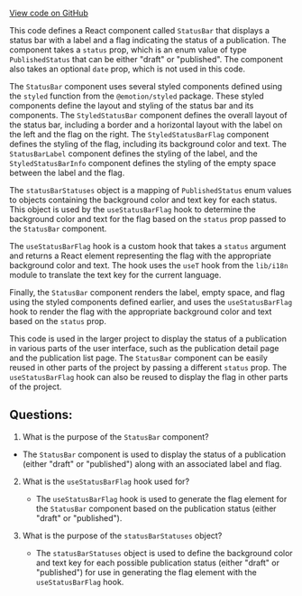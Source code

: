 [View code on GitHub](https://github.com/technologiestiftung/kulturdaten-frontend/blob/master/components/statusbar/index.tsx)

This code defines a React component called `StatusBar` that displays a status bar with a label and a flag indicating the status of a publication. The component takes a `status` prop, which is an enum value of type `PublishedStatus` that can be either "draft" or "published". The component also takes an optional `date` prop, which is not used in this code.

The `StatusBar` component uses several styled components defined using the `styled` function from the `@emotion/styled` package. These styled components define the layout and styling of the status bar and its components. The `StyledStatusBar` component defines the overall layout of the status bar, including a border and a horizontal layout with the label on the left and the flag on the right. The `StyledStatusBarFlag` component defines the styling of the flag, including its background color and text. The `StatusBarLabel` component defines the styling of the label, and the `StyledStatusBarInfo` component defines the styling of the empty space between the label and the flag.

The `statusBarStatuses` object is a mapping of `PublishedStatus` enum values to objects containing the background color and text key for each status. This object is used by the `useStatusBarFlag` hook to determine the background color and text for the flag based on the `status` prop passed to the `StatusBar` component.

The `useStatusBarFlag` hook is a custom hook that takes a `status` argument and returns a React element representing the flag with the appropriate background color and text. The hook uses the `useT` hook from the `lib/i18n` module to translate the text key for the current language.

Finally, the `StatusBar` component renders the label, empty space, and flag using the styled components defined earlier, and uses the `useStatusBarFlag` hook to render the flag with the appropriate background color and text based on the `status` prop.

This code is used in the larger project to display the status of a publication in various parts of the user interface, such as the publication detail page and the publication list page. The `StatusBar` component can be easily reused in other parts of the project by passing a different `status` prop. The `useStatusBarFlag` hook can also be reused to display the flag in other parts of the project.
## Questions: 
 1. What is the purpose of the `StatusBar` component?
   - The `StatusBar` component is used to display the status of a publication (either "draft" or "published") along with an associated label and flag.

2. What is the `useStatusBarFlag` hook used for?
   - The `useStatusBarFlag` hook is used to generate the flag element for the `StatusBar` component based on the publication status (either "draft" or "published").

3. What is the purpose of the `statusBarStatuses` object?
   - The `statusBarStatuses` object is used to define the background color and text key for each possible publication status (either "draft" or "published") for use in generating the flag element with the `useStatusBarFlag` hook.